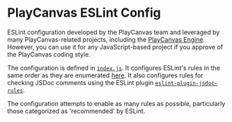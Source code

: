 # PlayCanvas ESLint Config

ESLint configuration developed by the PlayCanvas team and leveraged by many PlayCanvas-related projects, including the [PlayCanvas Engine][engine]. However, you can use it for any JavaScript-based project if you approve of the PlayCanvas coding style.

The configuration is defined in [`index.js`][index]. It configures ESLint's rules in the same order as they are enumerated [here][rules]. It also configures rules for checking JSDoc comments using the ESLint plugin [`eslint-plugin-jsdoc-rules`][jsdoc-plugin].

The configuration attempts to enable as many rules as possible, particularly those categorized as 'recommended' by ESLint.

[engine]: https://github.com/playcanvas/engine
[index]: https://github.com/playcanvas/playcanvas-eslint-config/blob/master/index.js
[rules]: https://eslint.org/docs/rules/
[jsdoc-plugin]: https://github.com/gajus/eslint-plugin-jsdoc
